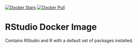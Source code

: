 [![Docker Stars](https://img.shields.io/docker/stars/mikebirdgeneau/rstudio.svg?maxAge=2592000)]()
[![Docker Pull](https://img.shields.io/docker/pulls/mikebirdgeneau/rstudio.svg?maxAge=2592000)]()

# RStudio Docker Image

Contains RStudio and R with a default set of packages installed.
